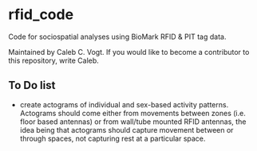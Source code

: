 # rfid_code
 Code for sociospatial analyses using BioMark RFID & PIT tag data. 

Maintained by Caleb C. Vogt. If you would like to become a contributor to this repository, write Caleb. 


## To Do list
- create actograms of individual and sex-based activity patterns. Actograms should come either from movements between zones (i.e. floor based antennas) or from wall/tube mounted RFID antennas, the idea being that actograms should capture movement between or through spaces, not capturing rest at a particular space. 

